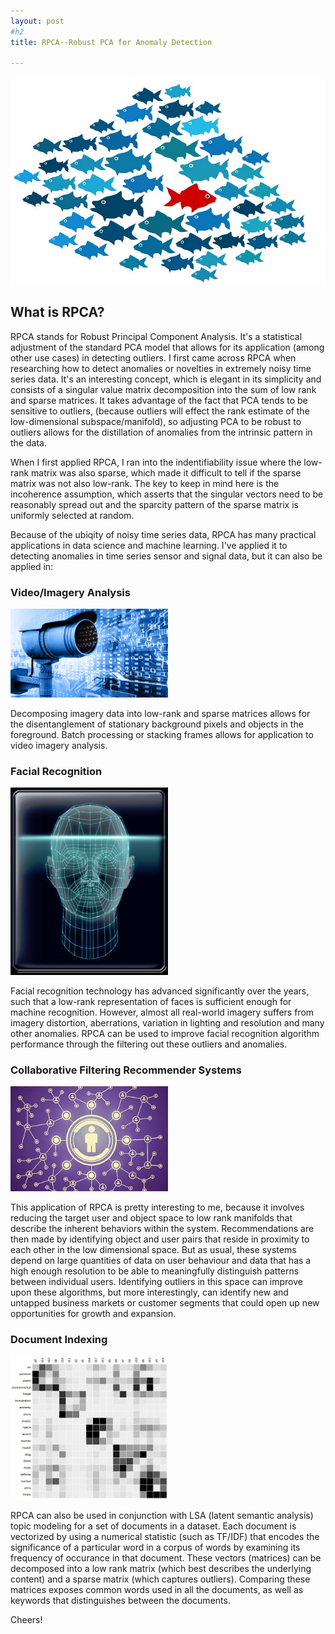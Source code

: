 ```yaml
---
layout: post
#h2
title: RPCA--Robust PCA for Anomaly Detection 

---
```

![alt_text](/pics/anomalydet.png) 


## What is RPCA?
RPCA stands for Robust Principal Component Analysis.  It's a statistical adjustment of the standard PCA model that allows for its application (among other use cases) in detecting outliers.  I first came across RPCA when researching how to detect anomalies or novelties in extremely noisy time series data.  It's an interesting concept, which is elegant in its simplicity and consists of a singular value matrix decomposition into the sum of low rank and sparse matrices.  It takes advantage of the fact that PCA tends to be sensitive to outliers, (because outliers will effect the rank estimate of the low-dimensional subspace/manifold), so adjusting PCA to be robust to outliers allows for the distillation of anomalies from the intrinsic pattern in the data.  


When I first applied RPCA, I ran into the indentifiability issue where the low-rank matrix was also sparse, which made it difficult to tell if the sparse matrix was not also low-rank.  The key to keep in mind here is the incoherence assumption, which asserts that the singular vectors need to be reasonably spread out and the sparcity pattern of the sparse matrix is uniformly selected at random.    


Because of the ubiqity of noisy time series data, RPCA has many practical applications in data science and machine learning.  I've applied it to detecting anomalies in time series sensor and signal data, but it can also be applied in:


### Video/Imagery Analysis
<img src="/pics/video_surveillance.jpg" style="margin-left: auto; margin-right: auto; width: 50%;">

Decomposing imagery data into low-rank and sparse matrices allows for the disentanglement of stationary background pixels and objects in the foreground.  Batch processing or stacking frames allows for application to video imagery analysis.



### Facial Recognition
<img src="/pics/facial-recognition.jpg" style="margin-left: auto; margin-right: auto; width: 50%;">

Facial recognition technology has advanced significantly over the years, such that a low-rank representation of faces is sufficient enough for machine recognition.  However, almost all real-world imagery suffers from imagery distortion, aberrations, variation in lighting and resolution and many other anomalies.  RPCA can be used to improve facial recognition algorithm performance through the filtering out these outliers and anomalies.  



### Collaborative Filtering Recommender Systems
<img src="/pics/collaborativefiltering.jpg" style="margin-left: auto; margin-right: auto; width: 50%;">

This application of RPCA is pretty interesting to me, because it involves reducing the target user and object space to low rank manifolds that describe the inherent behaviors within the system.  Recommendations are then made by identifying object and user pairs that reside in proximity to each other in the low dimensional space.  But as usual, these systems depend on large quantities of data on user behaviour and data that has a high enough resolution to be able to meaningfully distinguish patterns between individual users.  Identifying outliers in this space can improve upon these algorithms, but more interestingly, can identify new and untapped business markets or customer segments that could open up new opportunities for growth and expansion.  



### Document Indexing 
<img src="/pics/latentsemanticindex.jpg" style="margin-left: auto; margin-right: auto; width: 50%;">

RPCA can also be used in conjunction with LSA (latent semantic analysis) topic modeling for a set of documents in a dataset.  Each document is vectorized by using a numerical statistic (such as TF/IDF) that encodes the significance of a particular word in a corpus of words by examining its frequency of occurance in that document.  These vectors (matrices) can be decomposed into a low rank matrix (which best describes the underlying content) and a sparse matrix (which captures outliers).  Comparing these matrices exposes common words used in all the documents, as well as keywords that distinguishes between the documents.  


Cheers!

